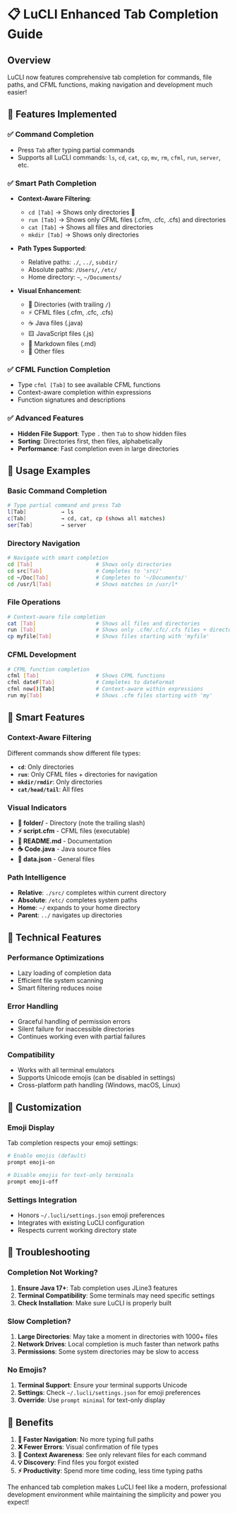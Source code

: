 # 📋 LuCLI Enhanced Tab Completion Guide

## Overview

LuCLI now features comprehensive tab completion for commands, file paths, and CFML functions, making navigation and development much easier!

## 🚀 Features Implemented

### ✅ **Command Completion**
- Press `Tab` after typing partial commands
- Supports all LuCLI commands: `ls`, `cd`, `cat`, `cp`, `mv`, `rm`, `cfml`, `run`, `server`, etc.

### ✅ **Smart Path Completion**
- **Context-Aware Filtering**:
  - `cd [Tab]` → Shows only directories 📁
  - `run [Tab]` → Shows only CFML files (.cfm, .cfc, .cfs) and directories
  - `cat [Tab]` → Shows all files and directories
  - `mkdir [Tab]` → Shows only directories

- **Path Types Supported**:
  - Relative paths: `./`, `../`, `subdir/`
  - Absolute paths: `/Users/`, `/etc/`
  - Home directory: `~`, `~/Documents/`

- **Visual Enhancement**:
  - 📁 Directories (with trailing `/`)
  - ⚡ CFML files (.cfm, .cfc, .cfs)
  - ☕ Java files (.java)
  - 🟨 JavaScript files (.js)
  - 📝 Markdown files (.md)
  - 📄 Other files

### ✅ **CFML Function Completion**
- Type `cfml [Tab]` to see available CFML functions
- Context-aware completion within expressions
- Function signatures and descriptions

### ✅ **Advanced Features**
- **Hidden File Support**: Type `.` then `Tab` to show hidden files
- **Sorting**: Directories first, then files, alphabetically
- **Performance**: Fast completion even in large directories

## 📝 Usage Examples

### Basic Command Completion
```bash
# Type partial command and press Tab
l[Tab]           → ls
c[Tab]           → cd, cat, cp (shows all matches)
ser[Tab]         → server
```

### Directory Navigation
```bash
# Navigate with smart completion
cd [Tab]                    # Shows only directories
cd src[Tab]                 # Completes to 'src/' 
cd ~/Doc[Tab]               # Completes to '~/Documents/'
cd /usr/l[Tab]              # Shows matches in /usr/l*
```

### File Operations
```bash
# Context-aware file completion
cat [Tab]                   # Shows all files and directories
run [Tab]                   # Shows only .cfm/.cfc/.cfs files + directories
cp myfile[Tab]              # Shows files starting with 'myfile'
```

### CFML Development
```bash
# CFML function completion
cfml [Tab]                  # Shows CFML functions
cfml dateF[Tab]             # Completes to dateFormat
cfml now()[Tab]             # Context-aware within expressions
run my[Tab]                 # Shows .cfm files starting with 'my'
```

## 🎯 Smart Features

### Context-Aware Filtering
Different commands show different file types:
- **`cd`**: Only directories
- **`run`**: Only CFML files + directories for navigation
- **`mkdir/rmdir`**: Only directories
- **`cat/head/tail`**: All files

### Visual Indicators
- **📁 folder/** - Directory (note the trailing slash)
- **⚡ script.cfm** - CFML files (executable)
- **📝 README.md** - Documentation
- **☕ Code.java** - Java source files
- **📄 data.json** - General files

### Path Intelligence
- **Relative**: `./src/` completes within current directory
- **Absolute**: `/etc/` completes system paths
- **Home**: `~/` expands to your home directory
- **Parent**: `../` navigates up directories

## 🔧 Technical Features

### Performance Optimizations
- Lazy loading of completion data
- Efficient file system scanning
- Smart filtering reduces noise

### Error Handling
- Graceful handling of permission errors
- Silent failure for inaccessible directories
- Continues working even with partial failures

### Compatibility
- Works with all terminal emulators
- Supports Unicode emojis (can be disabled in settings)
- Cross-platform path handling (Windows, macOS, Linux)

## 🎨 Customization

### Emoji Display
Tab completion respects your emoji settings:
```bash
# Enable emojis (default)
prompt emoji-on

# Disable emojis for text-only terminals  
prompt emoji-off
```

### Settings Integration
- Honors `~/.lucli/settings.json` emoji preferences
- Integrates with existing LuCLI configuration
- Respects current working directory state

## 🚨 Troubleshooting

### Completion Not Working?
1. **Ensure Java 17+**: Tab completion uses JLine3 features
2. **Terminal Compatibility**: Some terminals may need specific settings
3. **Check Installation**: Make sure LuCLI is properly built

### Slow Completion?
1. **Large Directories**: May take a moment in directories with 1000+ files
2. **Network Drives**: Local completion is much faster than network paths
3. **Permissions**: Some system directories may be slow to access

### No Emojis?
1. **Terminal Support**: Ensure your terminal supports Unicode
2. **Settings**: Check `~/.lucli/settings.json` for emoji preferences
3. **Override**: Use `prompt minimal` for text-only display

## 🎉 Benefits

1. **🚀 Faster Navigation**: No more typing full paths
2. **❌ Fewer Errors**: Visual confirmation of file types
3. **🎯 Context Awareness**: See only relevant files for each command
4. **💡 Discovery**: Find files you forgot existed
5. **⚡ Productivity**: Spend more time coding, less time typing paths

The enhanced tab completion makes LuCLI feel like a modern, professional development environment while maintaining the simplicity and power you expect!

